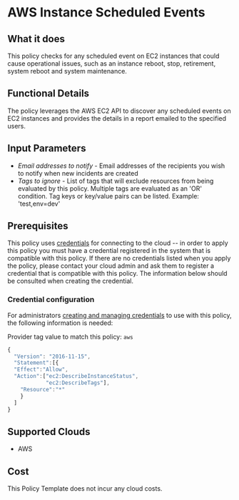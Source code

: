 # AWS Instance Scheduled Events

## What it does

This policy checks for any scheduled event on EC2 instances that could cause operational issues, such as an instance reboot, stop, retirement, system reboot and system maintenance.

## Functional Details

The policy leverages the AWS EC2 API to discover any scheduled events on EC2 instances and provides the details in a report emailed to the specified users.

## Input Parameters

- *Email addresses to notify* - Email addresses of the recipients you wish to notify when new incidents are created
- *Tags to ignore* - List of tags that will exclude resources from being evaluated by this policy. Multiple tags are evaluated as an 'OR' condition. Tag keys or key/value pairs can be listed. Example: 'test,env=dev'

## Prerequisites

This policy uses [credentials](https://docs.rightscale.com/policies/users/guides/credential_management.html)
for connecting to the cloud -- in order to apply this policy you must have a
 credential registered in the system that is compatible with this policy. If
 there are no credentials listed when you apply the policy, please contact your
 cloud admin and ask them to register a credential that is compatible with this
  policy. The information below should be consulted when creating the credential.

### Credential configuration

For administrators [creating and managing credentials](https://docs.rightscale.com/policies/users/guides/credential_management.html)
to use with this policy, the following information is needed:

Provider tag value to match this policy: `aws`

```javascript
{
  "Version": "2016-11-15",
  "Statement":[{
  "Effect":"Allow",
  "Action":["ec2:DescribeInstanceStatus",
            "ec2:DescribeTags"],
    "Resource":"*"
    }
  ]
}
```

## Supported Clouds

- AWS

## Cost

This Policy Template does not incur any cloud costs.
